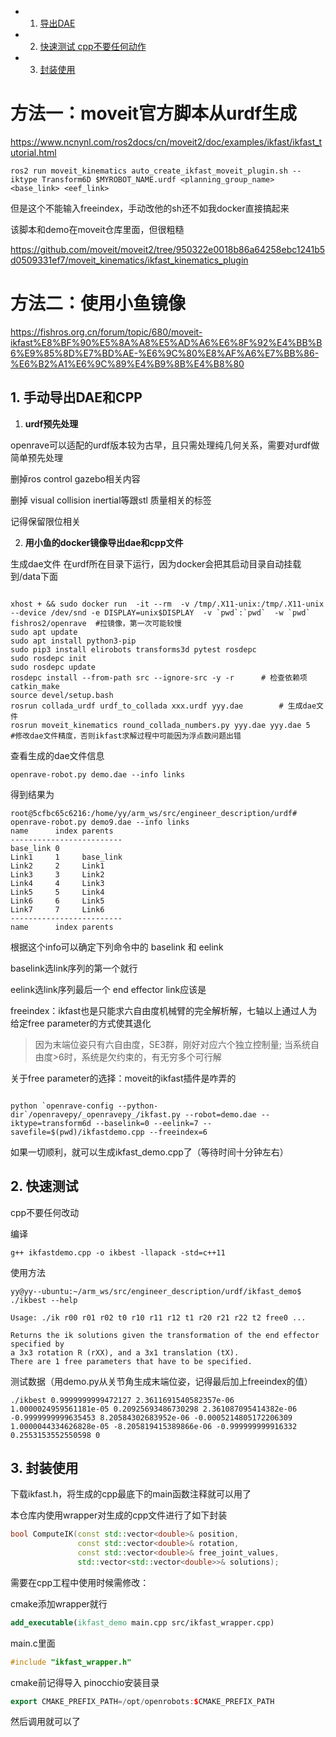 <!-- vscode-markdown-toc -->
* 1. [导出DAE](#DAE)
* 2. [快速测试  cpp不要任何动作](#cpp)
* 3. [封装使用](#)

<!-- vscode-markdown-toc-config
	numbering=true
	autoSave=true
	/vscode-markdown-toc-config -->
<!-- /vscode-markdown-toc -->


# 方法一：moveit官方脚本从urdf生成
https://www.ncnynl.com/ros2docs/cn/moveit2/doc/examples/ikfast/ikfast_tutorial.html

```shell
ros2 run moveit_kinematics auto_create_ikfast_moveit_plugin.sh --iktype Transform6D $MYROBOT_NAME.urdf <planning_group_name> <base_link> <eef_link>
```
但是这个不能输入freeindex，手动改他的sh还不如我docker直接搞起来

该脚本和demo在moveit仓库里面，但很粗糙

https://github.com/moveit/moveit2/tree/950322e0018b86a64258ebc1241b5d0509331ef7/moveit_kinematics/ikfast_kinematics_plugin

# 方法二：使用小鱼镜像

https://fishros.org.cn/forum/topic/680/moveit-ikfast%E8%BF%90%E5%8A%A8%E5%AD%A6%E6%8F%92%E4%BB%B6%E9%85%8D%E7%BD%AE-%E6%9C%80%E8%AF%A6%E7%BB%86-%E6%B2%A1%E6%9C%89%E4%B9%8B%E4%B8%80


## 1. 手动导出DAE和CPP



1. **urdf预先处理**

openrave可以适配的urdf版本较为古早，且只需处理纯几何关系，需要对urdf做简单预先处理


删掉ros control gazebo相关内容

删掉 visual collision inertial等跟stl 质量相关的标签

记得保留限位相关


2. **用小鱼的docker镜像导出dae和cpp文件**

生成dae文件
在urdf所在目录下运行，因为docker会把其启动目录自动挂载到/data下面

```shell

xhost + && sudo docker run  -it --rm  -v /tmp/.X11-unix:/tmp/.X11-unix --device /dev/snd -e DISPLAY=unix$DISPLAY  -v `pwd`:`pwd`  -w `pwd` fishros2/openrave  #拉镜像，第一次可能较慢
sudo apt update
sudo apt install python3-pip
sudo pip3 install elirobots transforms3d pytest rosdepc
sudo rosdepc init
sudo rosdepc update
rosdepc install --from-path src --ignore-src -y -r      # 检查依赖项
catkin_make
source devel/setup.bash
rosrun collada_urdf urdf_to_collada xxx.urdf yyy.dae        # 生成dae文件
rosrun moveit_kinematics round_collada_numbers.py yyy.dae yyy.dae 5     #修改dae文件精度，否则ikfast求解过程中可能因为浮点数问题出错

```

查看生成的dae文件信息
```shell
openrave-robot.py demo.dae --info links
```
得到结果为
```shell
root@5cfbc65c6216:/home/yy/arm_ws/src/engineer_description/urdf# openrave-robot.py demo9.dae --info links
name      index parents  
-------------------------
base_link 0              
Link1     1     base_link
Link2     2     Link1    
Link3     3     Link2    
Link4     4     Link3    
Link5     5     Link4    
Link6     6     Link5    
Link7     7     Link6    
-------------------------
name      index parents
```

根据这个info可以确定下列命令中的 baselink 和 eelink 

baselink选link序列的第一个就行

eelink选link序列最后一个  end effector link应该是

freeindex：ikfast也是只能求六自由度机械臂的完全解析解，七轴以上通过人为给定free parameter的方式使其退化

> 因为末端位姿只有六自由度，SE3群，刚好对应六个独立控制量;
> 当系统自由度>6时，系统是欠约束的，有无穷多个可行解

关于free parameter的选择：moveit的ikfast插件是咋弄的

```shell

python `openrave-config --python-dir`/openravepy/_openravepy_/ikfast.py --robot=demo.dae --iktype=transform6d --baselink=0 --eelink=7 --savefile=$(pwd)/ikfastdemo.cpp --freeindex=6

```

如果一切顺利，就可以生成ikfast_demo.cpp了（等待时间十分钟左右）


##  2. <a name='cpp'></a>快速测试  

cpp不要任何改动

编译
```shell
g++ ikfastdemo.cpp -o ikbest -llapack -std=c++11
```
使用方法
```shell
yy@yy--ubuntu:~/arm_ws/src/engineer_description/urdf/ikfast_demo$ ./ikbest --help

Usage: ./ik r00 r01 r02 t0 r10 r11 r12 t1 r20 r21 r22 t2 free0 ...

Returns the ik solutions given the transformation of the end effector specified by
a 3x3 rotation R (rXX), and a 3x1 translation (tX).
There are 1 free parameters that have to be specified.
```

测试数据（用demo.py从关节角生成末端位姿，记得最后加上freeindex的值）

```shell
./ikbest 0.9999999999472127 2.3611691540582357e-06 1.0000024959561181e-05 0.20925693486730298 2.361087095414382e-06 -0.9999999999635453 8.20584302683952e-06 -0.0005214805172206309 1.0000044334626828e-05 -8.205819415389866e-06 -0.999999999916332 0.2553153552550598 0
```


##  3. <a name=''></a>封装使用

下载ikfast.h，将生成的cpp最底下的main函数注释就可以用了

本仓库内使用wrapper对生成的cpp文件进行了如下封装

```cpp
bool ComputeIK(const std::vector<double>& position,
               const std::vector<double>& rotation,
               const std::vector<double>& free_joint_values,
               std::vector<std::vector<double>>& solutions);
```

需要在cpp工程中使用时候需修改：


cmake添加wrapper就行
```cmake
add_executable(ikfast_demo main.cpp src/ikfast_wrapper.cpp)
```

main.c里面
```cpp
#include "ikfast_wrapper.h"
```


cmake前记得导入 pinocchio安装目录

```cpp
export CMAKE_PREFIX_PATH=/opt/openrobots:$CMAKE_PREFIX_PATH
```
然后调用就可以了


